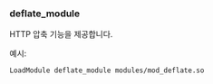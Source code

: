 ### deflate_module

HTTP 압축 기능을 제공합니다.

예시:
```
LoadModule deflate_module modules/mod_deflate.so
```